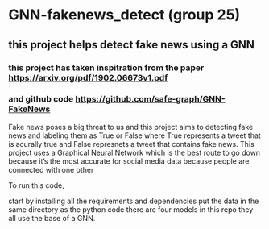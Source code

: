 # GNN-fakenews_detect (group 25)
## this project helps detect fake news using a GNN
### this project has taken inspitration from the paper https://arxiv.org/pdf/1902.06673v1.pdf 
### and github code https://github.com/safe-graph/GNN-FakeNews

Fake news poses a big threat to us and this project aims to detecting fake news and labeling them as True or False where True represents a tweet that is acurally true and False represnets a tweet that contains fake news. 
This project uses a Graphical Neural Network which is the best route to go down because it’s the most accurate for social media data because people are connected with one other

To run this code, 

start by installing all the requirements and dependencies 
put the data in the same directory as the python code
there are four models in this repo they all use the base of a GNN.
